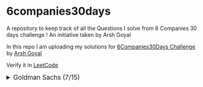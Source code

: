 # 6companies30days
 A repository to keep track of all the Questions I solve from 6 Companies 30 days challenge !
 An initiative taken by Arsh Goyal
 

In this repo I am uploading my solutions for [6Companies30Days Challenge]([https://www.youtube.com/watch?v=QUnaBYKQkZU&t=7s](https://www.linkedin.com/posts/shivamsharma2043_6companies30days-revisewitharsh-6companies30days-activity-7147295745467953152-uRZN?utm_source=share&utm_medium=member_desktop)https://www.linkedin.com/posts/shivamsharma2043_6companies30days-revisewitharsh-6companies30days-activity-7147295745467953152-uRZN?utm_source=share&utm_medium=member_desktop) by [Arsh Goyal](https://www.linkedin.com/in/arshgoyal/)

Verify it in [LeetCode](https://leetcode.com/Shivam_____/)


<details>
<summary style="font-size: 1.2em">Goldman Sachs (7/15)</summary>

Sr  | Problems                                                                                    | TryIt                                                                                                                                     | Status
----|---------------------------------------------------------------------------------------------------------------------------|-------------------------------------------------------------------------------------------------------------------------------------------|---------
1   | [Minimize the Maximum of Two Arrays]()                                                     | [Problem Link]()                                                     | 
2  | [Employee Priority Systems](Goldman%20Sachs/Employee_Priority_Systems.java)                                                     | [Problem Link](https://leetcode.com/problems/high-access-employees/)                                                     | ✅
3   | [Kth Smallest Element Query]()                                                     | [Problem Link]()                                                     | 
4  | [Combination Sums]()                                                     | [Problem Link]()                                                     | 
5   | [Flip Matrix]()                                                     | [Problem Link]()                                                     | 
6  | [Combinations in a Phone Number](Goldman%20Sachs/Combinations_in_a_Phone_Number.java)                                                     | [Problem Link](https://leetcode.com/problems/letter-combinations-of-a-phone-number/description/)                                                     |✅ 
7   | [Find Missing and Repeating](Goldman%20Sachs/Find_Missing_and_Repeating.java)                                                     | [Problem Link](https://www.geeksforgeeks.org/problems/find-missing-and-repeating2512/1)                                                     |✅
8  | [Finding consecutive integers from a Data Stream]()                                                     | [Problem Link]()                                                     | 
9   | [Following a number pattern](Goldman%20Sachs/Number_following_a_pattern.java)                                                     | [Problem Link](https://www.geeksforgeeks.org/problems/number-following-a-pattern3126/1)                                                     |✅
10  | [K - divisible Elements Subarrays](Goldman%20Sachs/K_Divisible_Elements_Subarrays.java)                                                     | [Problem Link](https://leetcode.com/problems/k-divisible-elements-subarrays/)                                                     |✅
11   | [Map of Highest Peak]()                                                     | [Problem Link]()                                                     | 
12  | [Maximum Sum BST]()                                                     | [Problem Link]()                                                     | 
13   | [People aware of a secret]()                                                     | [Problem Link]()                                                     | 
14  | [Run Length Encoding](Goldman%20Sachs/Run_Length_Encoding.java)                                                     | [Problem Link](https://practice.geeksforgeeks.org/problems/run-length-encoding/1)                                                     | ✅
15   | [Ways to reach a position after K steps]()                                                     | [Problem Link]()                                                     | 


</details>
















